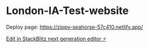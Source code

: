 # London-IA-Test-website

Deploy page: https://zippy-seahorse-57c410.netlify.app/

[Edit in StackBlitz next generation editor ⚡️](https://stackblitz.com/~/github.com/Mohamedabobakkr/London-IA-Test-website)
